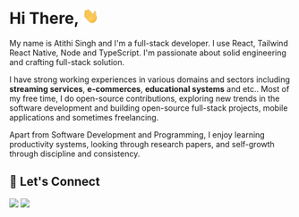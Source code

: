 # Hi There, <img src="https://raw.githubusercontent.com/ABSphreak/ABSphreak/master/gifs/Hi.gif" width="30px">

My name is Atithi Singh and I'm a full-stack developer. I use React, Tailwind React Native, Node and TypeScript. I'm passionate about solid engineering and crafting full-stack solution.

I have strong working experiences in various domains and sectors including **streaming services**, **e-commerces**, **educational systems** and etc.. Most of my free time, I do open-source contributions, exploring new trends in the software development and building open-source full-stack projects, mobile applications and sometimes freelancing. 

Apart from Software Development and Programming, I enjoy learning productivity systems, looking through research papers, and self-growth through discipline and consistency.

## 🤝 Let's Connect
<p>
  <a href="https://www.linkedin.com/in/atithi4dev/"><img src="https://cdn2.iconfinder.com/data/icons/social-media-2285/512/1_Linkedin_unofficial_colored_svg-128.png" width="40"></a>
  <a href="https://x.com/atithi4dev"><img src="https://cdn2.iconfinder.com/data/icons/social-media-2285/512/1_Twitter3_colored_svg-64.png" width="40"></a>
</p>

